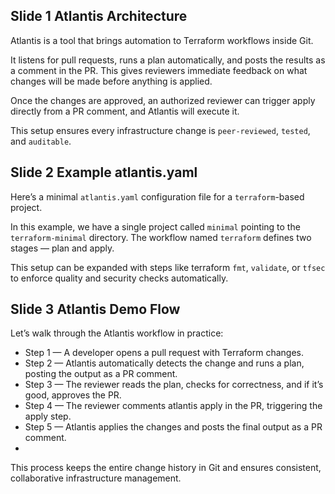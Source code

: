 ## Slide 1 Atlantis Architecture

Atlantis is a tool that brings automation to Terraform workflows inside Git.

It listens for pull requests, runs a plan automatically, and posts the results as a comment in the PR.
This gives reviewers immediate feedback on what changes will be made before anything is applied.

Once the changes are approved, an authorized reviewer can trigger apply directly from a PR comment, and Atlantis will execute it.

This setup ensures every infrastructure change is `peer-reviewed`, `tested`, and `auditable`.

## Slide 2 Example atlantis.yaml
Here’s a minimal `atlantis.yaml` configuration file for a `terraform`-based project.

In this example, we have a single project called `minimal` pointing to the `terraform-minimal` directory.
The workflow named `terraform` defines two stages — plan and apply.

This setup can be expanded with steps like terraform `fmt`, `validate`, or `tfsec` to enforce quality and security checks automatically.

## Slide 3 Atlantis Demo Flow
Let’s walk through the Atlantis workflow in practice:
 - Step 1 — A developer opens a pull request with Terraform changes.
 - Step 2 — Atlantis automatically detects the change and runs a plan, posting the output as a PR comment.
 - Step 3 — The reviewer reads the plan, checks for correctness, and if it’s good, approves the PR.
 - Step 4 — The reviewer comments atlantis apply in the PR, triggering the apply step.
 - Step 5 — Atlantis applies the changes and posts the final output as a PR comment.
 - 
This process keeps the entire change history in Git and ensures consistent, collaborative infrastructure management.